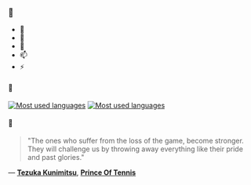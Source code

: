 ### 👋

- 🔭
- 🌱
- 💬
- 📫
- ⚡

#### 🧏

[![Most used languages](https://github-readme-stats-aynah.vercel.app/api/top-langs/?username=aynh&theme=solarized-dark&langs_count=6&layout=compact&hide_title=true)](https://github.com/anuraghazra/github-readme-stats#gh-dark-mode-only)
[![Most used languages](https://github-readme-stats-aynah.vercel.app/api/top-langs/?username=aynh&theme=solarized-light&langs_count=6&layout=compact&hide_title=true)](https://github.com/anuraghazra/github-readme-stats#gh-light-mode-only)

#### 💬

> "The ones who suffer from the loss of the game, become stronger. They will challenge us by throwing away everything like their pride and past glories."

&mdash; [**Tezuka Kunimitsu**](https://myanimelist.net/character.php?q=Tezuka%20Kunimitsu&cat=character), [**Prince Of Tennis**](https://myanimelist.net/search/all?q=Prince%20Of%20Tennis&cat=all)
